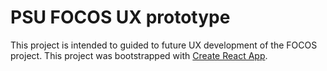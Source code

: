 # PSU FOCOS UX prototype

This project is intended to guided to future UX development of the FOCOS project.
This project was bootstrapped with [Create React App](https://github.com/facebook/create-react-app).


